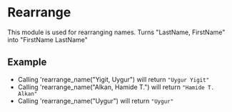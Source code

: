 Rearrange
=========

This module is used for rearranging names.
Turns "LastName, FirstName" into "FirstName LastName"

## Example

* Calling 'rearrange_name("Yigit, Uygur") will return `"Uygur Yigit"`
* Calling 'rearrange_name("Alkan, Hamide T.") will return `"Hamide T. Alkan"`
* Calling 'rearrange_name("Uygur") will return `"Uygur"`